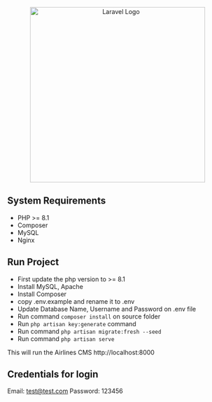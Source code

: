 <p align="center"><a href="https://laravel.com" target="_blank"><img src="https://raw.githubusercontent.com/laravel/art/master/logo-lockup/5%20SVG/2%20CMYK/1%20Full%20Color/laravel-logolockup-cmyk-red.svg" width="400" alt="Laravel Logo"></a></p>



## System Requirements


- PHP >= 8.1
- Composer
- MySQL
- Nginx

## Run Project
- First update the php version to >= 8.1
- Install MySQL, Apache
- Install Composer
- copy .env.example and rename it to .env
- Update Database Name, Username and Password on .env file
- Run command `composer install` on source folder
- Run `php artisan key:generate` command
- Run command `php artisan migrate:fresh --seed`
- Run command `php artisan serve`

This will run the Airlines CMS http://localhost:8000

## Credentials for login
Email: test@test.com
Password: 123456

